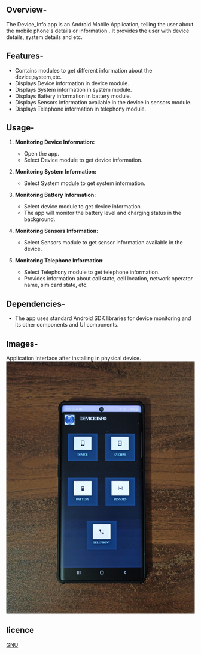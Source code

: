 ## Overview-
The Device_Info app is an Android Mobile Application, telling the user about the mobile phone's details or information . It provides the user with device details, system details and etc.

## Features-
- Contains modules to get different information about the device,system,etc.
- Displays Device information in device module.
- Displays System information in system module.
- Displays Battery information in battery module.
- Displays Sensors information available in the device in sensors module.
- Displays Telephone information in telephony module.

## Usage-
1. **Monitoring Device Information:**
    - Open the app.
    - Select Device module to get device information.

2. **Monitoring System Information:**
   - Select System module to get system information.

3. **Monitoring Battery Information:**
    - Select device module to get device information.
    - The app will monitor the battery level and charging status in the background.
   
4. **Monitoring Sensors Information:**
   - Select Sensors module to get sensor information available in the device.

5. **Monitoring Telephone Information:**
   - Select Telephony module to get telephone information.
   - Provides information about call state, cell location, network operator name, sim card state, etc.
   
## Dependencies-
- The app uses standard Android SDK libraries for device monitoring and its other components and UI components.

## Images-
Application Interface after installing in physical device.
![device_info.jpeg](app%2Fsrc%2Fmain%2Fres%2Fdrawable%2Fdevice_info.jpeg)

## licence
[GNU](LICENCE)
